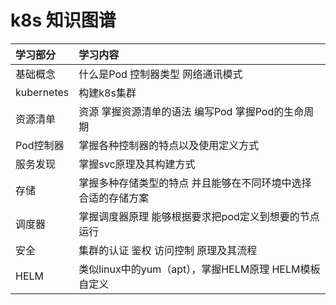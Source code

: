 # k8s 知识图谱
|  学习部分 | 学习内容 | 
| :---- | :---- |
|基础概念|什么是Pod 控制器类型 网络通讯模式|
|kubernetes|构建k8s集群|
|资源清单|资源 掌握资源清单的语法 编写Pod 掌握Pod的生命周期|
|Pod控制器|掌握各种控制器的特点以及使用定义方式|
|服务发现|掌握svc原理及其构建方式|
|存储|掌握多种存储类型的特点 并且能够在不同环境中选择合适的存储方案|
|调度器|掌握调度器原理 能够根据要求把pod定义到想要的节点运行|
|安全|集群的认证 鉴权 访问控制 原理及其流程|
|HELM|类似linux中的yum（apt），掌握HELM原理 HELM模板自定义|